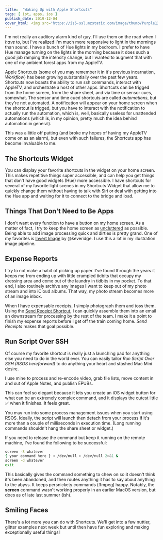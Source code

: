 ```yaml
---
title:  "Waking Up with Apple Shortcuts"
tags: [ iot, apps, ios ]
publish_date: 2019-12-04
cover_html: <img src="https://is5-ssl.mzstatic.com/image/thumb/Purple123/v4/0d/eb/8b/0deb8bb8-3a97-94c9-88ee-56bddfe77325/source/512x512bb.jpg" />
---
```


I'm not really an auditory alarm kind of guy. I'll use them on the road when I *have* to, but I've realized I'm much more responsive to light in the mornings than sound. I have a bunch of Hue lights in my bedroom. I prefer to have Hue manage turning on the lights in the morning because it does such a good job ramping the intensity change, but I wanted to augment that with one of my ambient forest apps from my AppleTV.

Apple Shortcuts (some of you may remember it in it's previous incarnation, *Workflow*) has been growing substantially over the past few years. Shortcuts now boasts the ability to run ssh commands, interact with AppleTV, and orchestrate a host of other apps. Shortcuts can be trigged from the home screen, from the share sheet, and via time or sensor cues, somewhat. The sensor and time cued shortcuts are called *automations*, but they're not automated. A notification will appear on your home screen when the shortcut is trigged, but you have to interact with the notification to actually run the automation, which is, well, basically useless for unattended automations (which is, in my opinion, pretty much the idea behind automation in general).

This was a little off putting (and broke my hopes of having my AppleTV come on as an alarm), but even with such failures, the Shortcuts app has become invaluable to me.

## The Shortcuts Widget

You can display your favorite shortcuts in the widget on your home screen. This makes repetitive things super accessible, and can help you get things that don't have good widgets (Hue) more accessible. I have shortcuts for several of my favorite light scenes in my Shortcuts Widget that allow me to quickly change them without having to talk with Siri or deal with getting into the Hue app and waiting for it to connect to the bridge and load. 

## Things That Don't Need to Be Apps

I don't want every function to have a button on my home screen. As a matter of fact, I try to keep the home screen as [uncluttered](/clean-screen) as possible. Being able to add image processing quick and dirties is pretty grand. One of my favorites is [Invert Image](https://routinehub.co/shortcut/1629) by @keveridge. I use this a lot in my illustration image pipeline.

## Expense Reports

I try to not make a habit of picking up paper. I've found through the years it keeps me from ending up with little crumpled tidbits that occupy my dressing area and come out of the laundry in tidbits in my pocket. To that end, I also routinely archive any images I want to keep out of my photo stream and into iCloud albums. That way, my photo stream becomes more of an image inbox. 

When I have expensable receipts, I simply photograph them and toss them. Using the [Send Receipt Shortcut](https://www.icloud.com/shortcuts/8714cb63986340e285dd79135dae116a), I can quickly assemble them into an email an downstream for processing by the rest of the team. I make it a point to finish my expense reports before I get off the train coming home. *Send Receipts* makes that goal possible.

## Run Script Over SSH

Of course my favorite shortcut is really just a launching pad for anything else you need to do in the world ever. You can easily tailor *Run Script Over SSH (RSOS hereforward)* to do anything your heart and stashed Mac Mini desire. 

I use mine to process and re-encode video, grab file lists, move content in and out of Apple Notes, and publish EPUBs.

This can feel so elegant because it lets you create an iOS widget button for what can be an extremely complex command, and it displays the cutest little ✅ when it finishes. It feels great.

You may run into some process management issues when you start using RSOS. Ideally, the script will launch then detach from your process if it's more than a couple of milliseconds in execution time. (Long running commands shouldn't hang the share sheet or widget.)

If you need to release the command but keep it running on the remote machine, I've found the following to be successful:

```bash
screen -S whatever
{ your command here } < /dev/null > /dev/null 2>&1 &
screen -d whatever
exit
```

This basically gives the command something to chew on so it doesn't think it's been abandoned, and then routes anything it has to say about anything to the abyss. It keeps persnickety commands (ffmpeg) happy. Notably, the **screen** command wasn't working properly in an earlier MacOS version, but does as of late last summer (ish). 


## Smiling Faces

There's a lot more you can do with Shortcuts. We'll get into a few nuttier, glitter examples next week but until then have fun exploring and making exceptionally useful things!
